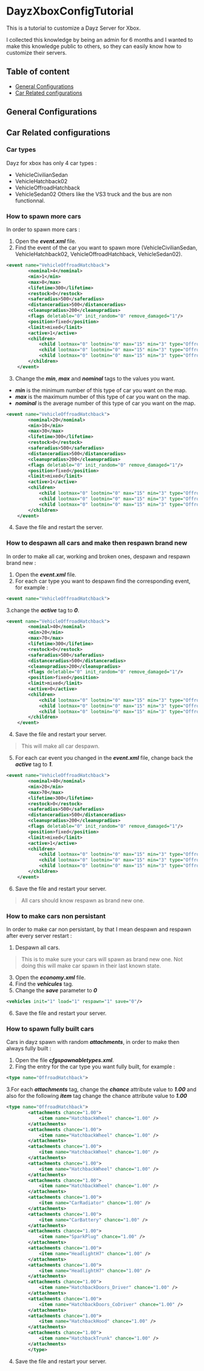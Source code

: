 # DayzXboxConfigTutorial

This is a tutorial to customize a Dayz Server for Xbox. 

I collected this knowledge by being an admin for 6 months and I wanted to make this knowledge public to others, so they can easily know how to customize their servers.

## Table of content
- [General Configurations](#General-Configurations)
- [Car Related configurations](#car-related-configurations)


## General Configurations


## Car Related configurations

### Car types
Dayz for xbox has only 4 car types : 
- VehicleCivilianSedan
- VehicleHatchback02 
- VehicleOffroadHatchback
- VehicleSedan02
Others like the VS3 truck and the bus are non functionnal.

### How to spawn more cars
In order to spawn more cars :
1. Open the ___event.xml___ file.
2. Find the event of the car you want to spawn more (VehicleCivilianSedan, VehicleHatchback02, VehicleOffroadHatchback, VehicleSedan02).
```xml
<event name="VehicleOffroadHatchback">
        <nominal>4</nominal>
        <min>1</min>
        <max>8</max>
        <lifetime>300</lifetime>
        <restock>0</restock>
        <saferadius>500</saferadius>
        <distanceradius>500</distanceradius>
        <cleanupradius>200</cleanupradius>
        <flags deletable="0" init_random="0" remove_damaged="1"/>
        <position>fixed</position>
        <limit>mixed</limit>
        <active>1</active>
        <children>
            <child lootmax="0" lootmin="0" max="15" min="3" type="OffroadHatchback"/>
            <child lootmax="0" lootmin="0" max="15" min="3" type="OffroadHatchback_Blue"/>
            <child lootmax="0" lootmin="0" max="15" min="3" type="OffroadHatchback_White"/>
        </children>
    </event>
```
3. Change the ___min___, ___max___ and ___nominal___ tags to the values you want.
- ___min___ is the minimum number of this type of car you want on the map.
- ___max___ is the maximum number of this type of car you want on the map.
- ___nominal___ is the average number of this type of car you want on the map.

```xml
<event name="VehicleOffroadHatchback">
        <nominal>20</nominal>
        <min>10</min>
        <max>30</max>
        <lifetime>300</lifetime>
        <restock>0</restock>
        <saferadius>500</saferadius>
        <distanceradius>500</distanceradius>
        <cleanupradius>200</cleanupradius>
        <flags deletable="0" init_random="0" remove_damaged="1"/>
        <position>fixed</position>
        <limit>mixed</limit>
        <active>1</active>
        <children>
            <child lootmax="0" lootmin="0" max="15" min="3" type="OffroadHatchback"/>
            <child lootmax="0" lootmin="0" max="15" min="3" type="OffroadHatchback_Blue"/>
            <child lootmax="0" lootmin="0" max="15" min="3" type="OffroadHatchback_White"/>
        </children>
    </event>
```
4. Save the file and restart the server.

### How to despawn all cars and make then respawn brand new
In order to make all car, working and broken ones, despawn and respawn brand new :

1. Open the ___event.xml___ file.
2. For each car type you want to despawn find the corresponding event, for example : 
```xml
<event name="VehicleOffroadHatchback">
```

3.change the ___active___ tag to ___0___.
```xml
<event name="VehicleOffroadHatchback">
        <nominal>40</nominal>
        <min>20</min>
        <max>70</max>
        <lifetime>300</lifetime>
        <restock>0</restock>
        <saferadius>500</saferadius>
        <distanceradius>500</distanceradius>
        <cleanupradius>200</cleanupradius>
        <flags deletable="0" init_random="0" remove_damaged="1"/>
        <position>fixed</position>
        <limit>mixed</limit>
        <active>0</active>
        <children>
            <child lootmax="0" lootmin="0" max="15" min="3" type="OffroadHatchback"/>
            <child lootmax="0" lootmin="0" max="15" min="3" type="OffroadHatchback_Blue"/>
            <child lootmax="0" lootmin="0" max="15" min="3" type="OffroadHatchback_White"/>
        </children>
    </event>
```
4. Save the file and restart your server. 
> This will make all car despawn.
5. For each car event you changed in the ___event.xml___ file, change back the ___active___ tag to ___1___.
```xml
<event name="VehicleOffroadHatchback">
        <nominal>40</nominal>
        <min>20</min>
        <max>70</max>
        <lifetime>300</lifetime>
        <restock>0</restock>
        <saferadius>500</saferadius>
        <distanceradius>500</distanceradius>
        <cleanupradius>200</cleanupradius>
        <flags deletable="0" init_random="0" remove_damaged="1"/>
        <position>fixed</position>
        <limit>mixed</limit>
        <active>1</active>
        <children>
            <child lootmax="0" lootmin="0" max="15" min="3" type="OffroadHatchback"/>
            <child lootmax="0" lootmin="0" max="15" min="3" type="OffroadHatchback_Blue"/>
            <child lootmax="0" lootmin="0" max="15" min="3" type="OffroadHatchback_White"/>
        </children>
    </event>
```
6. Save the file and restart your server. 
> All cars should know respawn as brand new one.

### How to make cars non persistant
In order to make car non persistant, by that I mean despawn and respawn after every server restart : 

1. Despawn all cars.
> This is to make sure your cars will spawn as brand new one. 
> Not doing this will make car spawn in their last known state. 
3. Open the ___economy.xml___ file.
4. Find the ___vehicules___ tag.
5. Change the ___save___ parameter to ___0___

```xml
<vehicles init="1" load="1" respawn="1" save="0"/>
```
6. Save the file and restart your server.

### How to spawn fully built cars
Cars in dayz spawn with random ___attachments___, in order to make then always fully built :

1. Open the file ___cfgspawnabletypes.xml___.
2. Fing the entry for the car type you want fully built, for example : 
```xml
<type name="OffroadHatchback">
```
3.For each ___attachments___ tag, change the ___chance___ attribute value to ___1.00___ and also for the following ___item___ tag change the chance attribute value to ___1.00___
```xml
<type name="OffroadHatchback">
		<attachments chance="1.00">
			<item name="HatchbackWheel" chance="1.00" />
		</attachments>
		<attachments chance="1.00">
			<item name="HatchbackWheel" chance="1.00" />
		</attachments>
		<attachments chance="1.00">
			<item name="HatchbackWheel" chance="1.00" />
		</attachments>
		<attachments chance="1.00">
			<item name="HatchbackWheel" chance="1.00" />
		</attachments>
		<attachments chance="1.00">
			<item name="HatchbackWheel" chance="1.00" />
		</attachments>
		<attachments chance="1.00">
			<item name="CarRadiator" chance="1.00" />
		</attachments>
		<attachments chance="1.00">
			<item name="CarBattery" chance="1.00" />
		</attachments>
		<attachments chance="1.00">
			<item name="SparkPlug" chance="1.00" />
		</attachments>
		<attachments chance="1.00">
			<item name="HeadlightH7" chance="1.00" />
		</attachments>
		<attachments chance="1.00">
			<item name="HeadlightH7" chance="1.00" />
		</attachments>
		<attachments chance="1.00">
			<item name="HatchbackDoors_Driver" chance="1.00" />
		</attachments>
		<attachments chance="1.00">
			<item name="HatchbackDoors_CoDriver" chance="1.00" />
		</attachments>
		<attachments chance="1.00">
			<item name="HatchbackHood" chance="1.00" />
		</attachments>
		<attachments chance="1.00">
			<item name="HatchbackTrunk" chance="1.00" />
		</attachments>
        </type>
```
4. Save the file and restart your server.
